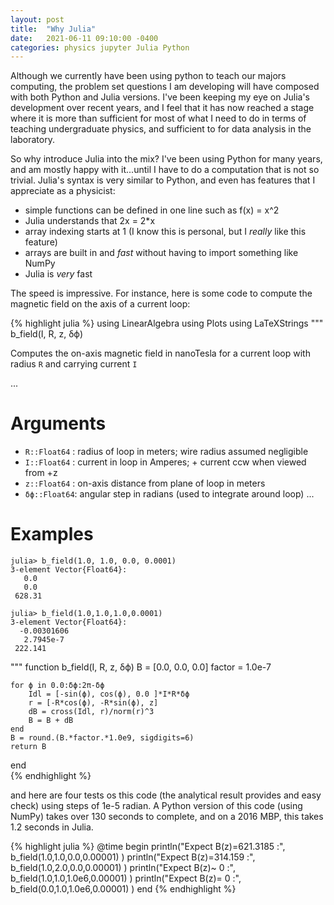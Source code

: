 ```yaml
---
layout: post
title:  "Why Julia"
date:   2021-06-11 09:10:00 -0400
categories: physics jupyter Julia Python
---
```

Although we currently have been using python to teach our majors computing, the problem set questions I am developing will have composed with both Python and Julia versions. I've been keeping my eye on Julia's development over recent years, and I feel that it has now reached a stage where it is more than sufficient for most of what I need to do in terms of teaching undergraduate physics, and sufficient to for data analysis in the laboratory. 

So why introduce Julia into the mix? I've been using Python for many years, and am mostly happy with it...until I have to do a computation that is not so trivial. Julia's syntax is very similar to Python, and even has features that I appreciate as a physicist:

* simple functions can be defined in one line such as f(x) = x^2
* Julia understands that 2x = 2*x
* array indexing starts at 1 (I know this is personal, but I *really* like this feature)
* arrays are built in and *fast* without having to import something like NumPy
* Julia is *very* fast

The speed is impressive. For instance, here is some code to compute the magnetic field on the axis of a current loop:

{% highlight julia %}
using LinearAlgebra
using Plots
using LaTeXStrings
"""
    b_field(I, R, z, δϕ)

Computes the on-axis magnetic field in nanoTesla for a current 
loop with radius `R` and carrying current `I`

...
# Arguments
- `R::Float64` : radius of loop in meters; wire radius assumed negligible
- `I::Float64` : current in loop in Amperes; + current ccw when viewed from +z
- `z::Float64` : on-axis distance from plane of loop in meters
- `δϕ::Float64`: angular step in radians (used to integrate around loop)
...

# Examples
```julia-repl
julia> b_field(1.0, 1.0, 0.0, 0.0001)
3-element Vector{Float64}:
   0.0
   0.0
 628.31
```
```julia-repl
julia> b_field(1.0,1.0,1.0,0.0001)
3-element Vector{Float64}:
  -0.00301606
   2.7945e-7
 222.141
```
"""
function b_field(I, R, z, δϕ)
    B = [0.0, 0.0, 0.0]
    factor = 1.0e-7
    
    for ϕ in 0.0:δϕ:2π-δϕ
        Idl = [-sin(ϕ), cos(ϕ), 0.0 ]*I*R*δϕ
        r = [-R*cos(ϕ), -R*sin(ϕ), z]
        dB = cross(Idl, r)/norm(r)^3
        B = B + dB
    end
    B = round.(B.*factor.*1.0e9, sigdigits=6)
    return B
end  
{% endhighlight %}

and here are four tests os this code (the analytical result provides and easy check) using steps of 1e-5 radian.
A Python version of this code (using NumPy) takes over 130 seconds to complete, and on a 2016 MBP, this takes 1.2 seconds in Julia.

{% highlight julia %}
@time begin
println("Expect B(z)=621.3185 :", b_field(1.0,1.0,0.0,0.00001) )
println("Expect B(z)=314.159 :", b_field(1.0,2.0,0.0,0.00001) )
println("Expect B(z)~ 0 :", b_field(1.0,1.0,1.0e6,0.00001) )
println("Expect B(z)= 0 :", b_field(0.0,1.0,1.0e6,0.00001) )
end
{% endhighlight %}

